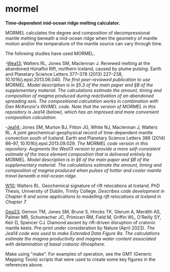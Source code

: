 # mormel
**Time-dependent mid-ocean ridge melting calculator.**

MORMEL calculates the degree and composition of decompressional mantle melting beneath a mid-ocean ridge when the geometry of mantle motion and/or the temperature of the mantle source can vary through time.  

The following studies have used MORMEL.

-[Wea13:](http://doi.org/10.1016/j.epsl.2013.06.040)  Walters RL, Jones SM, Maclennan J.  Renewed melting at the abandoned Húnafloí Rift, northern Iceland, caused by plume pulsing.  Earth and Planetary Science Letters 377–378 (2013) 227–238, 10.1016/j.epsl.2013.06.040.  *The first peer-reviewed publication to use MORMEL.  Model description is in §5.3 of the main paper and §B of the supplementary material.  The calculations estimate the amount, timing and composition of magma produced during reactivation of an abandoned spreading axis.  The compositional calculation works in combination with Dan McKenzie's INVMEL code.  Note that the version of MORMEL in this repository is Jea14 (below), which has an improved and more convenient composition calculation.*  

-[Jea14:](http://doi.org/10.1016/j.epsl.2013.09.029) Jones SM, Murton BJ, Fitton JG, White NJ, Maclennan J, Walters RL.  A joint geochemical-geophysical record of time-dependent mantle convection south of Iceland.  Earth and Planetary Science Letters 386 (2014) 86–97, 10.1016/j.epsl.2013.09.029.  *The MORMEL code version in this repository.  Augments the Wea13 version to provide a more self-consistent estimate of the trace element composition that is delivered entirely by MORMEL.  Model description is in §6 of the main paper and §B of the supplementary material.  The calculations estimate the amount, timing and composition of magma produced when pulses of hotter and cooler mantle travel beneath a mid-ocean ridge.*  

[W10:](http://www.tara.tcd.ie/handle/2262/78244)  Walters RL.  Geochemical signature of rift relocations at Iceland.  PhD Thesis, University of Dublin, Trinity College.  *Describes code development in Chapter 6 and some applications to modelling rift relocations at Iceland in Chapter 7.*

[Gea23:](http://doi.org/10.21203/rs.3.rs-986686/v1)  Gernon TM, Jones SM, Brune S, Hincks TK, Glerum A, Merdith AS, Palmer MR, Schumacher JC, Primiceri RM, Field M, Griffin WL, O’Reilly SY, Keir D, Spencer CJ.  Diamond ascent by rift-driven disruption of cratonic mantle keels.  Pre-print under consideration by Nature (April 2023).  *The Jea14 code was used to make Extended Data Figure 8a.  The calculations estimate the magma productivity and magma water content associated with delamination of basal cratonic lithosphere.*

Make using "make". For examples of operation, see the GMT (Generic Mapping Tools) scripts that were used to create some key figures in the references above. 



